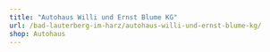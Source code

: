```yaml
---
title: "Autohaus Willi und Ernst Blume KG"
url: /bad-lauterberg-im-harz/autohaus-willi-und-ernst-blume-kg/
shop: Autohaus
---
```

